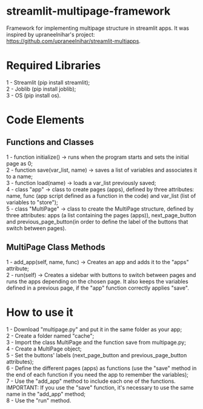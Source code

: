 # streamlit-multipage-framework
Framework for implementing multipage structure in streamlit apps.
It was inspired by upraneelnihar's project: https://github.com/upraneelnihar/streamlit-multiapps.

# Required Libraries
1 - Streamlit (pip install streamlit);\
2 - Joblib (pip install joblib);\
3 - OS (pip install os).

# Code Elements

## Functions and Classes
1 - function initialize() -> runs when the program starts and sets the initial page as 0;\
2 - function save(var_list, name) -> saves a list of variables and associates it to a name;\
3 - function load(name) -> loads a var_list previously saved;\
4 - class "app" -> class to create pages (apps), defined by three attributes: name, func (app script defined as a function in the code) and var_list (list of variables to "store");\
5 - class "MultiPage" -> class to create the MultiPage structure, defined by three attributes: apps (a list containing the pages (apps)), next_page_button and previous_page_button(in order to define the label of the buttons that switch between pages).

## MultiPage Class Methods
1 - add_app(self, name, func) -> Creates an app and adds it to the "apps" attribute;\
2 - run(self) -> Creates a sidebar with buttons to switch between pages and runs the apps depending on the chosen page. It also keeps the variables defined in a previous page, if the "app" function correctly applies "save".

# How to use it
1 - Download "multipage.py" and put it in the same folder as your app;\
2 - Create a folder named "cache";\
3 - Import the class MultiPage and the function save from multipage.py;\
4 - Create a MultiPage object;\
5 - Set the buttons' labels (next_page_button and previous_page_button attributes);\
6 - Define the different pages (apps) as functions (use the "save" method in the end of each function if you need the app to remember the variables);\
7 - Use the "add_app" method to include each one of the functions. IMPORTANT: If you use the "save" function, it's necessary to use the same name in the "add_app" method;\
8 - Use the "run" method.
